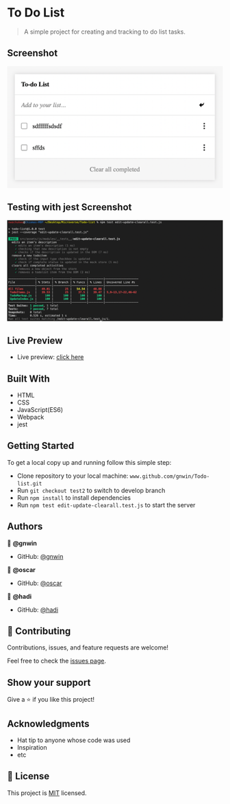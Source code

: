 # To Do List

> A simple project for creating and tracking to do list tasks.

## Screenshot

<img src="./src/assets/images/Screenshot 2022-03-30 at 2.44.58 AM.png">

## Testing with jest Screenshot

<img src="./src/assets/images/Screenshot 2022-04-08 at 6.42.59 PM.png">

## Live Preview

- Live preview: [click here](https://gnwin.github.io/Todo-list/)

## Built With

- HTML
- CSS
- JavaScript(ES6)
- Webpack
- jest

## Getting Started

To get a local copy up and running follow this simple step:

- Clone repository to your local machine: `www.github.com/gnwin/Todo-list.git`
- Run `git checkout test2` to switch to develop branch
- Run `npm install` to install dependencies
- Run `npm test edit-update-clearall.test.js` to start the server


## Authors

👤 **@gnwin**

- GitHub: [@gnwin](https://github.com/gnwin)

👤 **@oscar**

- GitHub: [@oscar](https://github.com/zkr024)

👤 **@hadi**

- GitHub: [@hadi](https://github.com/Hadi111jafari)


## 🤝 Contributing

Contributions, issues, and feature requests are welcome!

Feel free to check the [issues page](../../issues/).

## Show your support

Give a ⭐️ if you like this project!

## Acknowledgments

- Hat tip to anyone whose code was used
- Inspiration
- etc

## 📝 License

This project is [MIT](./LICENSE) licensed.
